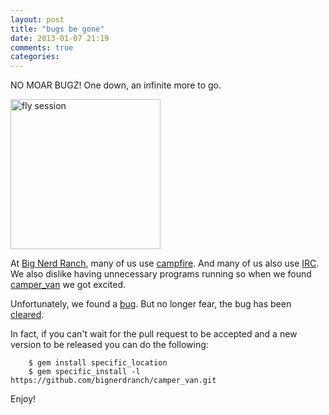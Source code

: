 ```yaml
---
layout: post
title: "bugs be gone"
date: 2013-01-07 21:19
comments: true
categories: 
---
```


NO MOAR BUGZ!  One down, an infinite more to go.  

<a href="http://www.flickr.com/photos/staflo/7697379948/" title="fly session by staflo, on Flickr"><img src="http://farm8.staticflickr.com/7261/7697379948_59b2b0d828_m.jpg" width="240" height="240" alt="fly session"></a>

<!-- more -->

At [Big Nerd Ranch](http://bignerdranch.com), many of us use [campfire](http://campfirenow.com/).  And many of us also use [IRC](http://en.wikipedia.org/wiki/Internet_Relay_Chat).  We also dislike having unnecessary programs running so when we found [camper_van](https://github.com/aniero/camper_van) we got excited.

Unfortunately, we found a [bug](https://github.com/aniero/camper_van/issues/22).
But no longer fear, the bug has been [cleared](https://github.com/aniero/camper_van/pull/23).

In fact, if you can't wait for the pull request to be accepted and a new version
to be released you can do the following:

```
    $ gem install specific_location
    $ gem specific_install -l https://github.com/bignerdranch/camper_van.git
```

Enjoy!
